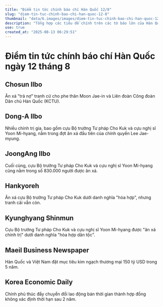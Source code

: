```yaml
---
title: "Điểm tin tức chính báo chí Hàn Quốc 12/8"
slug: "diem-tin-tuc-chinh-bao-chi-han-quoc-12-8"
thumbnail: "data/6.images/images/diem-tin-tuc-chinh-bao-chi-han-quoc-12-8.webp"
description: "Tổng hợp các tiêu đề chính trên các tờ báo lớn của Hàn Quốc vào ngày 12 tháng 8, bao gồm thông tin về ân xá chính trị và quan hệ thương mại với Việt Nam."
use: true
created_at: "2025-08-13 06:29:51"
---
```


# Điểm tin tức chính báo chí Hàn Quốc ngày 12 tháng 8

## Chosun Ilbo
Ân xá "trả nợ" tranh cử cho phe thân Moon Jae-in và Liên đoàn Công đoàn Dân chủ Hàn Quốc (KCTU).

## Dong-A Ilbo
Nhiều chính trị gia, bao gồm cựu Bộ trưởng Tư pháp Cho Kuk và cựu nghị sĩ Yoon Mi-hyang, nằm trong đợt ân xá đầu tiên của chính quyền Lee Jae-myung.

## JoongAng Ilbo
Cuối cùng, cựu Bộ trưởng Tư pháp Cho Kuk và cựu nghị sĩ Yoon Mi-hyang cũng nằm trong số 830.000 người được ân xá.

## Hankyoreh
Ân xá cựu Bộ trưởng Tư pháp Cho Kuk dưới danh nghĩa "hòa hợp", nhưng tranh cãi vẫn còn.

## Kyunghyang Shinmun
Cựu Bộ trưởng Tư pháp Cho Kuk và cựu nghị sĩ Yoon Mi-hyang được "ân xá chính trị" dưới danh nghĩa "hòa hợp dân tộc".

## Maeil Business Newspaper
Hàn Quốc và Việt Nam đặt mục tiêu kim ngạch thương mại 150 tỷ USD trong 5 năm.

## Korea Economic Daily
Chính phủ thúc đẩy chuyển đổi lao động bán thời gian thành hợp đồng không xác định thời hạn sau 2 năm.